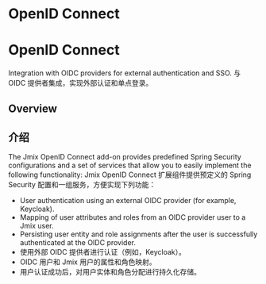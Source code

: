 # OpenID Connect
# OpenID Connect

Integration with OIDC providers for external authentication and SSO.
与 OIDC 提供者集成，实现外部认证和单点登录。

## Overview
## 介绍

The Jmix OpenID Connect add-on provides predefined Spring Security configurations and a set of services that allow you to easily implement the following functionality:
Jmix OpenID Connect 扩展组件提供预定义的 Spring Security 配置和一组服务，方便实现下列功能：

- User authentication using an external OIDC provider (for example, Keycloak).
- Mapping of user attributes and roles from an OIDC provider user to a Jmix user.
- Persisting user entity and role assignments after the user is successfully authenticated at the OIDC provider.
- 使用外部 OIDC 提供者进行认证（例如，Keycloak）。
- OIDC 用户和 Jmix 用户的属性和角色映射。
- 用户认证成功后，对用户实体和角色分配进行持久化存储。
